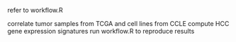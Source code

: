 refer to workflow.R

correlate tumor samples from TCGA and cell lines from CCLE
compute HCC gene expression signatures
run workflow.R to reproduce results
